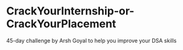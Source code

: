 # CrackYourInternship-or-CrackYourPlacement
 45-day challenge by Arsh Goyal to help you improve your DSA skills

